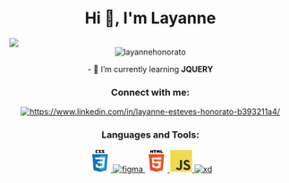 
<h1 align="center">Hi 👋, I'm Layanne</h1>
<img align="left" src="https://abelanaoafera.com.br/wp-content/uploads/2021/01/original.gif" width="400">
<p align="center"> <img src="https://komarev.com/ghpvc/?username=layannehonorato&label=Profile%20views&color=0e75b6&style=flat" alt="layannehonorato" /> </p>

<p align="center">- 🌱 I’m currently learning <strong>JQUERY</strong></p>

<h3 align="center">Connect with me:</h3>
<p  align="center">
<a href="https://www.linkedin.com/in/layanne-esteves-honorato-b393211a4?lipi=urn%3Ali%3Apage%3Ad_flagship3_profile_view_base_contact_details%3BqwHEQayCQcKE9MVzQ6qtzg%3D%3D" target="blank"><img  src="https://nakedsecurity.sophos.com/wp-content/uploads/sites/2/2017/12/linkedin.png?w=780&h=408&crop=1" alt="https://www.linkedin.com/in/layanne-esteves-honorato-b393211a4/" height="40" width="80" /></a>
</p>

<h3  align="center">Languages and Tools:</h3>
<p  align="center"> <a href="https://www.w3schools.com/css/" target="_blank"> <img src="https://raw.githubusercontent.com/devicons/devicon/master/icons/css3/css3-original-wordmark.svg" alt="css3" width="40" height="40"/> </a> <a href="https://www.figma.com/" target="_blank"> <img src="https://www.vectorlogo.zone/logos/figma/figma-icon.svg" alt="figma" width="40" height="40"/> </a> <a href="https://www.w3.org/html/" target="_blank"> <img src="https://raw.githubusercontent.com/devicons/devicon/master/icons/html5/html5-original-wordmark.svg" alt="html5" width="40" height="40"/> </a> <a href="https://developer.mozilla.org/en-US/docs/Web/JavaScript" target="_blank"> <img src="https://raw.githubusercontent.com/devicons/devicon/master/icons/javascript/javascript-original.svg" alt="javascript" width="40" height="40"/> </a> <a href="https://www.adobe.com/products/xd.html" target="_blank"> <img src="https://cdn.worldvectorlogo.com/logos/adobe-xd.svg" alt="xd" width="40" height="40"/> </a> </p>
